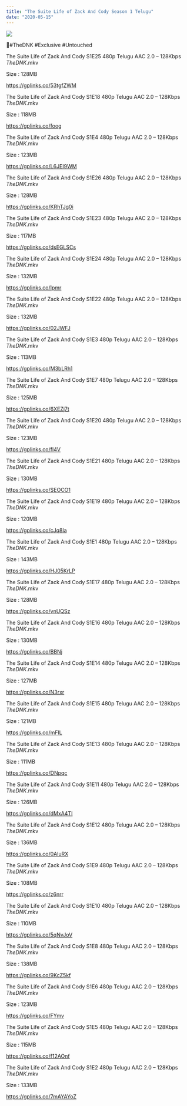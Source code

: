 ```yaml
---
title: "The Suite Life of Zack And Cody Season 1 Telugu"
date: "2020-05-15"
---
```


![](https://jiocinemaweb.cdn.jio.com/jioimages.cdn.jio.com/content/entry/dynamiccontent/thumbs/350000000/-/0/51/89/1543609073863_1543609236958_p_medium.jpg)

🌟#TheDNK #Exclusive #Untouched

The Suite Life of Zack And Cody S1E25 480p Telugu AAC 2.0 – 128Kbps _TheDNK_.mkv

Size : 128MB

https://gplinks.co/53tgfZWM

The Suite Life of Zack And Cody S1E18 480p Telugu AAC 2.0 – 128Kbps _TheDNK_.mkv

Size : 118MB

https://gplinks.co/foog

The Suite Life of Zack And Cody S1E4 480p Telugu AAC 2.0 – 128Kbps _TheDNK_.mkv

Size : 123MB

https://gplinks.co/L6JEI9WM

The Suite Life of Zack And Cody S1E26 480p Telugu AAC 2.0 – 128Kbps _TheDNK_.mkv

Size : 128MB

https://gplinks.co/KRhTJg0i

The Suite Life of Zack And Cody S1E23 480p Telugu AAC 2.0 – 128Kbps _TheDNK_.mkv

Size : 117MB

https://gplinks.co/dsEGLSCs

The Suite Life of Zack And Cody S1E24 480p Telugu AAC 2.0 – 128Kbps _TheDNK_.mkv

Size : 132MB

https://gplinks.co/Ipmr

The Suite Life of Zack And Cody S1E22 480p Telugu AAC 2.0 – 128Kbps _TheDNK_.mkv

Size : 132MB

https://gplinks.co/02JWFJ

The Suite Life of Zack And Cody S1E3 480p Telugu AAC 2.0 – 128Kbps _TheDNK_.mkv

Size : 113MB

https://gplinks.co/M3bLRh1

The Suite Life of Zack And Cody S1E7 480p Telugu AAC 2.0 – 128Kbps _TheDNK_.mkv

Size : 125MB

https://gplinks.co/6XEZj7t

The Suite Life of Zack And Cody S1E20 480p Telugu AAC 2.0 – 128Kbps _TheDNK_.mkv

Size : 123MB

https://gplinks.co/fI4V

The Suite Life of Zack And Cody S1E21 480p Telugu AAC 2.0 – 128Kbps _TheDNK_.mkv

Size : 130MB

https://gplinks.co/SEOCO1

The Suite Life of Zack And Cody S1E19 480p Telugu AAC 2.0 – 128Kbps _TheDNK_.mkv

Size : 120MB

https://gplinks.co/cJq8la

The Suite Life of Zack And Cody S1E1 480p Telugu AAC 2.0 – 128Kbps _TheDNK_.mkv

Size : 143MB

https://gplinks.co/HJ05KrLP

The Suite Life of Zack And Cody S1E17 480p Telugu AAC 2.0 – 128Kbps _TheDNK_.mkv

Size : 128MB

https://gplinks.co/vnUQSz

The Suite Life of Zack And Cody S1E16 480p Telugu AAC 2.0 – 128Kbps _TheDNK_.mkv

Size : 130MB

https://gplinks.co/BBNj

The Suite Life of Zack And Cody S1E14 480p Telugu AAC 2.0 – 128Kbps _TheDNK_.mkv

Size : 127MB

https://gplinks.co/N3rxr

The Suite Life of Zack And Cody S1E15 480p Telugu AAC 2.0 – 128Kbps _TheDNK_.mkv

Size : 121MB

https://gplinks.co/mFlL

The Suite Life of Zack And Cody S1E13 480p Telugu AAC 2.0 – 128Kbps _TheDNK_.mkv

Size : 111MB

https://gplinks.co/DNpqc

The Suite Life of Zack And Cody S1E11 480p Telugu AAC 2.0 – 128Kbps _TheDNK_.mkv

Size : 126MB

https://gplinks.co/dMxA4TI

The Suite Life of Zack And Cody S1E12 480p Telugu AAC 2.0 – 128Kbps _TheDNK_.mkv

Size : 136MB

https://gplinks.co/0AluRX

The Suite Life of Zack And Cody S1E9 480p Telugu AAC 2.0 – 128Kbps _TheDNK_.mkv

Size : 108MB

https://gplinks.co/z6nrr

The Suite Life of Zack And Cody S1E10 480p Telugu AAC 2.0 – 128Kbps _TheDNK_.mkv

Size : 110MB

https://gplinks.co/5qNvJoV

The Suite Life of Zack And Cody S1E8 480p Telugu AAC 2.0 – 128Kbps _TheDNK_.mkv

Size : 138MB

https://gplinks.co/9KcZ5kf

The Suite Life of Zack And Cody S1E6 480p Telugu AAC 2.0 – 128Kbps _TheDNK_.mkv

Size : 123MB

https://gplinks.co/FYmv

The Suite Life of Zack And Cody S1E5 480p Telugu AAC 2.0 – 128Kbps _TheDNK_.mkv

Size : 115MB

https://gplinks.co/f12AOnf

The Suite Life of Zack And Cody S1E2 480p Telugu AAC 2.0 – 128Kbps _TheDNK_.mkv

Size : 133MB

https://gplinks.co/7mAYAYoZ
